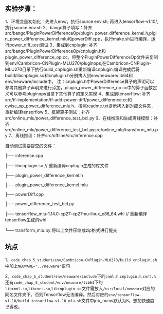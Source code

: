 ## 实验步骤：

1、环境变量初始化：先进入env/，执行source env.sh; 再进入tensorflow-v1.10/,执行source env.sh
2、bangc算子填写：补齐src/bangc/PluginPowerDifferenceOp/plugin_power_difference_kernel.h,plgin_power_difference_kernel.mlu和powerDiff.cpp，执行make.sh进行编译，运行power_diff_test测试
3、集成到cnplugin: 补齐src/bangc/PluginPowerDifferenceOp/cnplugin.h和plugin_power_difference_op.cc，将整个PluginPowerDifferenceOp文件夹复制到env/Cambricon-CNPlugin-MLU270/pluginops,在Cambricon-CNPlugin-MLU270目录下执行build_cnplugin.sh重新编译cnplugin;编译完成后将build/libcnplugin.so和cnplugin.h分别拷入到env/neuware/lib64和env/neuware/include中。
 注：cnplugin.h中PowerDifference算子的声明可以参考其他算子声明来进行添加，plugin_power_difference_op.cc中的算子函数定义可以参考pluginops目录下其他算子的定义实现
4、集成到tensorflow: 补齐src/tf-implementation/tf-add-power-diff/power_difference.cc和cwise_op_power_difference_mlu.h，按照readme.txt提示拷入到对应文件夹，重新编译tensorflow
5、框架算子测试：补齐src/online_mlu/power_difference_test_bcl.py
6、在线推理和生成离线模型：补齐src/online_mlu/power_difference_test_bcl.pysrc/online_mlu/transform_mlu.py
7、离线推理：补齐src/offline/src/inference.cpp

自动测试需要提交的文件：

├── inference.cpp

├── libcnplugin.so      // 重新编译cnplugin生成的库文件

├── plugin_power_difference_kernel.h

├── plugin_power_difference_kernel.mlu

├── powerDiff.cpp

├── power_difference_test_bcl.py

├── tensorflow_mlu-1.14.0-cp27-cp27mu-linux_x86_64.whl      // 重新编译tensorflow生成的whl

└── transform_mlu.py
将以上文件压缩成zip格式进行提交



## 坑点

​		1，`code_chap_5_student/env/Cambricon-CNPlugin-MLU270/build_cnplugin.sh`中加上`NEUWARE="../neuware"`语句

​		2，`code_chap_5_student/env/neuware/include`下的`cnml.h`,`cnplugin.h`,`cnrt.h`还有`code_chap_5_student/env/neuware/lib64`下的`libcnml.so`,`libcnrt.so`,`libcnplugin.so`文件需放入`/usr/local/neuware`对应的同名文件夹下，否则Tensorflow无法编译。然后对应的`env/tensorflow-v1.10/build_tensorflow-v1.10_mlu.sh`文件中job_nums默认为8，想加快速度记得改。

